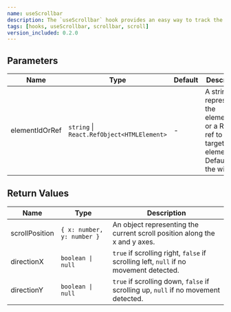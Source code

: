 ```yaml
---
name: useScrollbar
description: The `useScrollbar` hook provides an easy way to track the scroll position and direction of either the window or a specific element on the page. It can be useful for triggering animations or loading content based on scroll behavior.
tags: [hooks, useScrollbar, scrollbar, scroll]
version_included: 0.2.0
---
```


## Parameters

| Name           | Type                                       | Default | Description                                                                                          |
| -------------- | ------------------------------------------ | ------- | ---------------------------------------------------------------------------------------------------- |
| elementIdOrRef | `string` \| `React.RefObject<HTMLElement>` | -       | A string representing the element's ID or a React ref to the target element. Defaults to the window. |

## Return Values

| Name           | Type                       | Description                                                                           |
| -------------- | -------------------------- | ------------------------------------------------------------------------------------- |
| scrollPosition | `{ x: number, y: number }` | An object representing the current scroll position along the x and y axes.            |
| directionX     | `boolean \| null`          | `true` if scrolling right, `false` if scrolling left, `null` if no movement detected. |
| directionY     | `boolean \| null`          | `true` if scrolling down, `false` if scrolling up, `null` if no movement detected.    |
